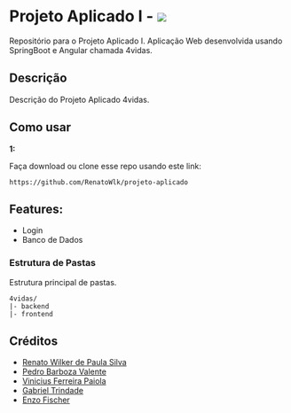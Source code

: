 # Projeto Aplicado I - [![](https://img.shields.io/badge/4vidas-red?style=for-the-badge)](https://github.com/hamzamohdzubair/redant)

Repositório para o Projeto Aplicado I. Aplicação Web desenvolvida usando SpringBoot e Angular chamada 4vidas.

## Descrição

Descrição do Projeto Aplicado 4vidas.

## Como usar

**1:**

Faça download ou clone esse repo usando este link:

```
https://github.com/RenatoWlk/projeto-aplicado
```

## Features:

* Login
* Banco de Dados

### Estrutura de Pastas
Estrutura principal de pastas.

```
4vidas/
|- backend
|- frontend
```

## Créditos

* [Renato Wilker de Paula Silva](https://github.com/RenatoWlk)
* [Pedro Barboza Valente](https://github.com/PedroBarboz4)
* [Vinicius Ferreira Paiola](https://github.com/vifp)
* [Gabriel Trindade](https://github.com/trindadegabriel)
* [Enzo Fischer](https://github.com/efsantoss)
